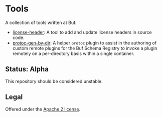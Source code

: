 Tools
=======

A collection of tools written at Buf.

- [license-header](cmd/license-header): A tool to add and update license headers in source code.
- [protoc-gen-by-dir](cmd/protoc-gen-by-dir): A helper `protoc` plugin to assist in the authoring of custom remote plugins for the Buf Schema Registry to invoke a plugin remotely on a per-directory basis within a single container.

## Status: Alpha

This repository should be considered unstable.

## Legal

Offered under the [Apache 2 license][license].

[license]: https://github.com/bufbuild/tools/blob/main/LICENSE
